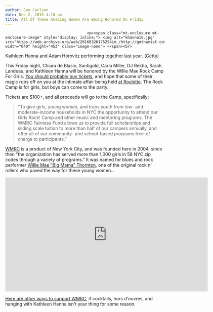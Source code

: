```yaml
---
author: Jen Carlson
date: Dec 2, 2015 4:10 pm
title: All Of These Amazing Women Are Being Honored On Friday
---
```


	
										<p><span class="mt-enclosure mt-enclosure-image" style="display: inline;"> <img alt="khanna15.jpg" src="https://web.archive.org/web/20160326175254im_/http://gothamist.com/attachments/arts_jen/khanna15.jpg" width="640" height="453" class="image-none"> </span><br>
<span class="photo_caption">Kathleen Hanna and Adam Horovitz performing together last year. (Getty)</span></p>

<p>This Friday night, Chiara de Blasio, Santigold, Carla Miller, DJ Rekha, Sarah Landeau, and Kathleen Hanna will be honored by the Willie Mae Rock Camp For Girls. <a href="https://web.archive.org/web/20160326175254/http://www.brownpapertickets.com/event/2411910">You should probably buy tickets</a>, and hope that some of their magic rubs off on you at the intimate affair being held <a href="https://web.archive.org/web/20160326175254/http://williemaerockcamp.org/events/a-little-bit-of-rhythm-and-a-lot-of-soul/">at Roulette</a>. The Rock Camp is for girls, but boys can come to the party.</p>

<p>Tickets are $100+, and all proceeds will go to the Camp, specifically:</p><blockquote>&quot;To give girls, young women, and trans youth from low- and moderate-income households in NYC the opportunity to attend our Girls Rock! Camp and other music and mentoring programs. The WMRC Fairness Fund allows us to provide full scholarships and sliding scale tuition to more than half of our campers annually, and offer all of our community- and school-based programs free-of charge to participants.&quot;</blockquote><p></p>

<p><a href="https://web.archive.org/web/20160326175254/http://williemaerockcamp.org/">WMRC</a> is a product of New York City, and was founded here in 2004, since then &quot;the organization has served more than 1,000 girls in 58 NYC zip codes through a variety of programs.&quot; It was named for blues and rock performer <a href="https://web.archive.org/web/20160326175254/https://en.wikipedia.org/wiki/Big_Mama_Thornton">Willie Mae &quot;Big Mama&quot; Thornton</a>, one of the original rock n&apos; rollers who paved the way for these young women...</p>

<p><iframe width="640" height="360" src="https://web.archive.org/web/20160326175254if_/https://www.youtube.com/embed/Li8CKGTmNt0?controls=0" frameborder="0" allowfullscreen></iframe></p>

<p><a href="https://web.archive.org/web/20160326175254/http://williemaerockcamp.org/support/">Here are other ways to support WMRC</a>, if cocktails, hors d&apos;ouvres, and hanging with Kathleen Hanna isn&apos;t your thing for some reason.</p>					
										
									
				